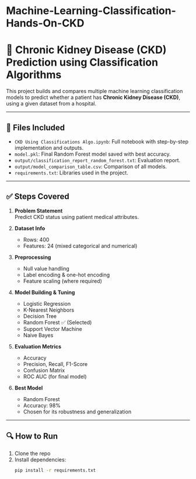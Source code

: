 # Machine-Learning-Classification-Hands-On-CKD
# 🧠 Chronic Kidney Disease (CKD) Prediction using Classification Algorithms

This project builds and compares multiple machine learning classification models to predict whether a patient has **Chronic Kidney Disease (CKD)**, using a given dataset from a hospital.

---

## 📁 Files Included

- `CKD Using Classifications Algo.ipynb`: Full notebook with step-by-step implementation and outputs.
- `model.pkl`: Final Random Forest model saved with best accuracy.
- `output/classification_report_random_forest.txt`: Evaluation report.
- `output/model_comparison_table.csv`: Comparison of all models.
- `requirements.txt`: Libraries used in the project.

---

## ✅ Steps Covered

1. **Problem Statement**  
   Predict CKD status using patient medical attributes.

2. **Dataset Info**  
   - Rows: 400  
   - Features: 24 (mixed categorical and numerical)

3. **Preprocessing**  
   - Null value handling  
   - Label encoding & one-hot encoding  
   - Feature scaling (where required)

4. **Model Building & Tuning**  
   - Logistic Regression  
   - K-Nearest Neighbors  
   - Decision Tree  
   - Random Forest ✅ (Selected)  
   - Support Vector Machine  
   - Naive Bayes

5. **Evaluation Metrics**  
   - Accuracy  
   - Precision, Recall, F1-Score  
   - Confusion Matrix  
   - ROC AUC (for final model)

6. **Best Model**  
   - Random Forest  
   - Accuracy: 98%  
   - Chosen for its robustness and generalization

---

## 🔍 How to Run

1. Clone the repo
2. Install dependencies:
   ```bash
   pip install -r requirements.txt
